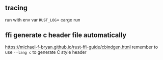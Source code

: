## tracing
run with env var `RUST_LOG`=<different tracing level> cargo run
## ffi generate c header file automatically
https://michael-f-bryan.github.io/rust-ffi-guide/cbindgen.html
remember to use `--lang c` to generate C style header
